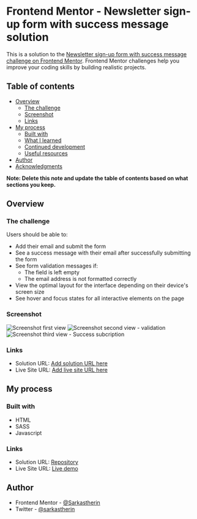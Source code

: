 # Frontend Mentor - Newsletter sign-up form with success message solution

This is a solution to the [Newsletter sign-up form with success message challenge on Frontend Mentor](https://www.frontendmentor.io/challenges/newsletter-signup-form-with-success-message-3FC1AZbNrv). Frontend Mentor challenges help you improve your coding skills by building realistic projects. 

## Table of contents

- [Overview](#overview)
  - [The challenge](#the-challenge)
  - [Screenshot](#screenshot)
  - [Links](#links)
- [My process](#my-process)
  - [Built with](#built-with)
  - [What I learned](#what-i-learned)
  - [Continued development](#continued-development)
  - [Useful resources](#useful-resources)
- [Author](#author)
- [Acknowledgments](#acknowledgments)

**Note: Delete this note and update the table of contents based on what sections you keep.**

## Overview

### The challenge

Users should be able to:

- Add their email and submit the form
- See a success message with their email after successfully submitting the form
- See form validation messages if:
  - The field is left empty
  - The email address is not formatted correctly
- View the optimal layout for the interface depending on their device's screen size
- See hover and focus states for all interactive elements on the page

### Screenshot

![Screenshot first view](./public/assets/screen/ss_1.png)
![Screenshot second view - validation](./public/assets/screen/ss_2.png)
![Screenshot third view - Success subcription](./public/assets/screen/ss_3.png)


### Links

- Solution URL: [Add solution URL here](https://your-solution-url.com)
- Live Site URL: [Add live site URL here](https://your-live-site-url.com)

## My process

### Built with

- HTML
- SASS
- Javascript

### Links

- Solution URL: [Repository](https://github.com/Sarkastherin/newsletter-sign-up-with-success-message.git)
- Live Site URL: [Live demo](https://sarkastherin.github.io/newsletter-sign-up-with-success-message/)

## Author
- Frontend Mentor - [@Sarkastherin](https://www.frontendmentor.io/profile/Sarkastherin)
- Twitter - [@sarkastherin](https://www.twitter.com/sarkastherin)
